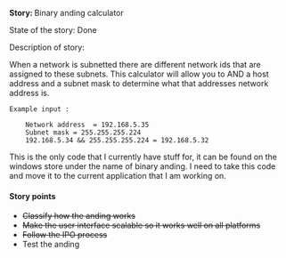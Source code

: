 <strong>Story: </strong>Binary anding calculator

State of the story: Done

Description of story:
<p>
	When a network is subnetted there are different network ids that are assigned to these subnets. This calculator will allow you to AND a host address and a subnet mask to determine what that addresses network address is.

	Example input :

		Network address  = 192.168.5.35
		Subnet mask = 255.255.255.224
		192.168.5.34 && 255.255.255.224 = 192.168.5.32
</p>

This is the only code that I currently have stuff for, it can be found on the windows store under the name of binary anding. I need to take this code and move it to the current application that I am working on.

<h4>Story points </h4>
<ul>
	<li><strike>Classify how the anding works</strike></li>
	<li><strike>Make the user interface scalable so it works well on all platforms</strike></li>
	<li><strike>Follow the IPO process</strike></li>
	<li>Test the anding</li>
</ul>
